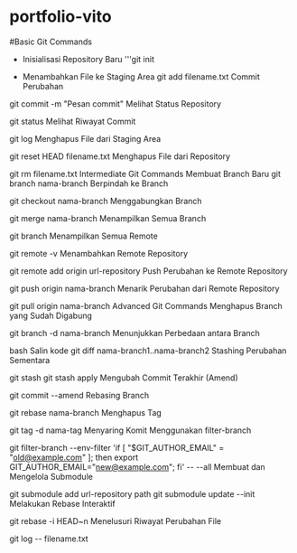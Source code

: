 # portfolio-vito

#Basic Git Commands

- Inisialisasi Repository Baru
  '''git init

- Menambahkan File ke Staging Area
  git add filename.txt
  Commit Perubahan

git commit -m "Pesan commit"
Melihat Status Repository

git status
Melihat Riwayat Commit

git log
Menghapus File dari Staging Area

git reset HEAD filename.txt
Menghapus File dari Repository

git rm filename.txt
Intermediate Git Commands
Membuat Branch Baru
git branch nama-branch
Berpindah ke Branch

git checkout nama-branch
Menggabungkan Branch

git merge nama-branch
Menampilkan Semua Branch

git branch
Menampilkan Semua Remote

git remote -v
Menambahkan Remote Repository

git remote add origin url-repository
Push Perubahan ke Remote Repository

git push origin nama-branch
Menarik Perubahan dari Remote Repository

git pull origin nama-branch
Advanced Git Commands
Menghapus Branch yang Sudah Digabung

git branch -d nama-branch
Menunjukkan Perbedaan antara Branch

bash
Salin kode
git diff nama-branch1..nama-branch2
Stashing Perubahan Sementara

git stash
git stash apply
Mengubah Commit Terakhir (Amend)

git commit --amend
Rebasing Branch

git rebase nama-branch
Menghapus Tag

git tag -d nama-tag
Menyaring Komit Menggunakan filter-branch

git filter-branch --env-filter 'if [ "$GIT_AUTHOR_EMAIL" = "old@example.com" ]; then export GIT_AUTHOR_EMAIL="new@example.com"; fi' -- --all
Membuat dan Mengelola Submodule

git submodule add url-repository path
git submodule update --init
Melakukan Rebase Interaktif

git rebase -i HEAD~n
Menelusuri Riwayat Perubahan File

git log -- filename.txt
